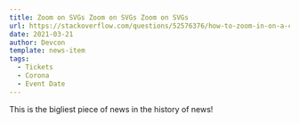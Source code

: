 ```yaml
---
title: Zoom on SVGs Zoom on SVGs Zoom on SVGs
url: https://stackoverflow.com/questions/52576376/how-to-zoom-in-on-a-complex-svg-structure
date: 2021-03-21
author: Devcon
template: news-item
tags:
  - Tickets
  - Corona
  - Event Date
---
```


This is the bigliest piece of news in the history of news!
